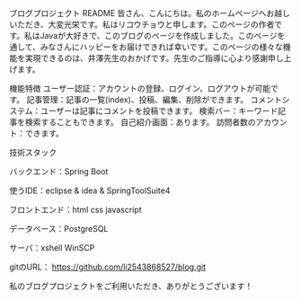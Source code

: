 ブログプロジェクト README
皆さん、こんにちは。私のホームページへお越しいただき、大変光栄です。私はリコウチョウと申します。このページの作者です。私はJavaが大好きで、このブログのページを作成しました。このページを通して、みなさんにハッピーをお届けできれば幸いです。このページの様々な機能を実現できるのは、井澤先生のおかげです。先生のご指導に心より感謝申し上げます。

機能特徴
ユーザー認証：アカウントの登録、ログイン、ログアウトが可能です。
記事管理：記事の一覧(index)、投稿、編集、削除ができます。
コメントシステム：ユーザーは記事にコメントを投稿できます。
検索バー：キーワード記事を検索することもできます。
自己紹介画面：あります。
訪問者数のアカウント：できます。

技術スタック

バックエンド：Spring Boot 

使うIDE：eclipse & idea & SpringToolSuite4

フロントエンド：html css javascript 

データベース：PostgreSQL

サーバ：xshell  WinSCP


gitのURL：
   https://github.com/li2543868527/blog.git


私のブログプロジェクトをご利用いただき、ありがとうございます！
